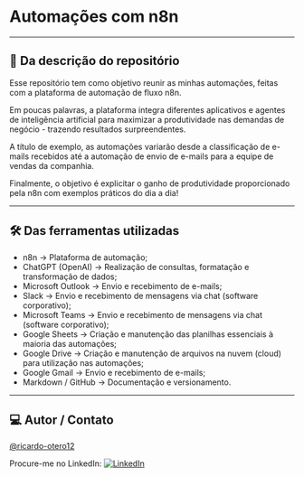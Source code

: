 
# Automações com n8n

--------------

## 📖 Da descrição do repositório

Esse repositório tem como objetivo reunir as minhas automações, feitas com a plataforma de automação de fluxo n8n.

Em poucas palavras, a plataforma integra diferentes aplicativos e agentes de inteligência artificial para maximizar a produtividade nas demandas de negócio - trazendo resultados surpreendentes.

A título de exemplo, as automações variarão desde a classificação de e-mails recebidos até a automação de envio de e-mails para a equipe de vendas da companhia.

Finalmente, o objetivo é explicitar o ganho de produtividade proporcionado pela n8n com exemplos práticos do dia a dia!

--------------

## 🛠 Das ferramentas utilizadas

- n8n → Plataforma de automação;
- ChatGPT (OpenAI) → Realização de consultas, formatação e transformação de dados;
- Microsoft Outlook → Envio e recebimento de e-mails;
- Slack → Envio e recebimento de mensagens via chat (software corporativo);
- Microsoft Teams →  Envio e recebimento de mensagens via chat (software corporativo);
- Google Sheets → Criação e manutenção das planilhas essenciais à maioria das automações;
- Google Drive →  Criação e manutenção de arquivos na nuvem (cloud) para utilização nas automações;
- Google Gmail → Envio e recebimento de e-mails;
- Markdown / GitHub → Documentação e versionamento.

--------------

## 💻 Autor / Contato

[@ricardo-otero12](https://github.com/ricardo-otero12)

Procure-me no LinkedIn: [![LinkedIn](https://img.shields.io/badge/LinkedIn-0077B5?style=for-the-badge&logo=linkedin&logoColor=white)](https://www.linkedin.com/in/ricardogarcia56/)
